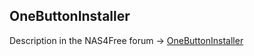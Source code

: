 OneButtonInstaller
------------------

Description in the NAS4Free forum -> <a href="http://forums.nas4free.org">OneButtonInstaller</a>